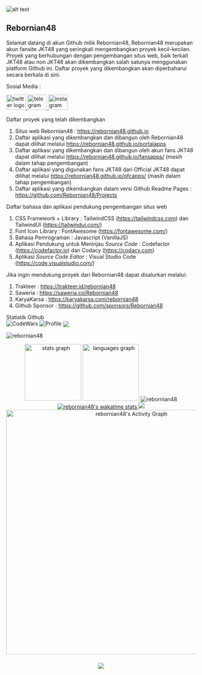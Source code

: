 ![alt text](https://avatars.githubusercontent.com/u/80138640 "Rebornian48")

## Rebornian48

Selamat datang di akun Github milik Rebornian48, Rebornian48 merupakan akun fansite JKT48 yang seringkali mengembangkan proyek kecil-kecilan.
Proyek yang berhubungan dengan pengembangan situs web, baik terkait JKT48 atau non JKT48 akan dikembangkan salah satunya menggunakan platform Github ini. 
Daftar proyek yang dikembangkan akan diperbaharui secara berkala di sini.

Sosial Media :

<div align="left">
  <a href="https://twitter.com/Rebornian48" target="_blank">
    <img src="https://raw.githubusercontent.com/danielcranney/readme-generator/main/public/icons/socials/twitter.svg" width="52" height="40" alt="twitter logo"  />
  </a>
  <a href="https://t.me/Rebornian48" target="_blank">
    <img src="https://raw.githubusercontent.com/maurodesouza/profile-readme-generator/master/src/assets/icons/social/telegram/default.svg" width="52" height="40" alt="telegram logo"  />
  </a>
  <a href="https://instagram.com/Rebornian48" target="_blank">
    <img src="https://raw.githubusercontent.com/maurodesouza/profile-readme-generator/master/src/assets/icons/social/instagram/default.svg" width="52" height="40" alt="instagram logo"  />
  </a>
</div>

Daftar proyek yang telah dikembangkan

1. Situs web Rebornian48 : <https://rebornian48.github.io>
2. Daftar aplikasi yang dikembangkan dan dibangun oleh Rebornian48 dapat dilihat melalui <https://rebornian48.github.io/portalapps>
3. Daftar aplikasi yang dikembangkan dan dibangun oleh akun fans JKT48 dapat dilihat melalui <https://rebornian48.github.io/fansapps/> (masih dalam tahap pengembangan)
4. Daftar aplikasi yang digunakan fans JKT48 dari Official JKT48 dapat dilihat melalui <https://rebornian48.github.io/ofcapps/> (masih dalam tahap pengembangan)
5. Daftar aplikasi yang dikembangkan dalam versi Github Readme Pages : <https://github.com/Rebornian48/Projects>

Daftar bahasa dan aplikasi pendukung pengembangan situs web

1. CSS Framework + Library : TailwindCSS (<https://tailwindcss.com>) dan TailwindUI (<https://tailwindui.com/>)
2. Font Icon Library : FontAwesome (<https://fontawesome.com/>)
3. Bahasa Pemrograman : Javascript (VanillaJS)
4. Aplikasi Pendukung untuk Meninjau _Source Code_ : Codefactor (<https://codefactor.io>) dan Codacy (<https://codacy.com>)
5. Aplikasi _Source Code Editor_ : Visual Studio Code (<https://code.visualstudio.com/>)

Jika ingin mendukung proyek dari Rebornian48 dapat disalurkan melalui:

1. Trakteer : <https://trakteer.id/rebornian48>
2. Saweria : <https://saweria.co/Rebornian48>
3. KaryaKarsa : <https://karyakarsa.com/rebornian48>
4. Github Sponsor : <https://github.com/sponsors/Rebornian48>

Statistik Github<br />
<img src="https://www.codewars.com/users/Rebornian48/badges/large" alt="CodeWars">
<img src="https://github-widgetbox.vercel.app/api/profile?username=Rebornian48&data=followers,repositories,stars,commits&theme=dracula" alt="Profile">
<img align="center" src="https://github-profile-summary-cards.vercel.app/api/cards/profile-details?username=Rebornian48&theme=dracula">
<p align="left"> <img src="https://github-profile-trophy.vercel.app/?username=rebornian48&theme=dracula" alt="rebornian48" /> </p><div align="center">
  <img src="https://github-readme-stats.vercel.app/api?username=Rebornian48&hide_title=false&hide_rank=false&show_icons=true&include_all_commits=true&count_private=true&disable_animations=false&theme=dracula&locale=en&hide_border=false&order=1" height="150" alt="stats graph"  />
  <img src="https://github-readme-stats.vercel.app/api/top-langs?username=Rebornian48&locale=en&hide_title=false&layout=compact&card_width=320&langs_count=5&theme=dracula&hide_border=false&order=2" height="150" alt="languages graph"  />
  <img align="center" src="https://github-readme-streak-stats.herokuapp.com/?user=rebornian48&theme=dracula" alt="rebornian48" />
   <a href="https://wakatime.com/@rebornian48">
   <img align="center" src="https://github-readme-stats.vercel.app/api/wakatime?username=rebornian48&card_width=320&layout=compact&title_color=8B64FF&range=last_7_days&theme=dracula" alt="rebornian48's wakatime stats"/>
   </a>
  <img src="https://github-profile-summary-cards.vercel.app/api/cards/productive-time?username=Rebornian48&theme=dracula&utcOffset=7">
   <img width="650px" alt="rebornian48's Activity Graph" src="https://github-readme-activity-graph.vercel.app/graph?username=rebornian48&theme=dracula&line=8B64FF&point=d62976&theme=dracula" />
</div>

###

<div align="center">
  <img src="https://profile-counter.glitch.me/Rebornian48/count.svg?"  />
</div>
